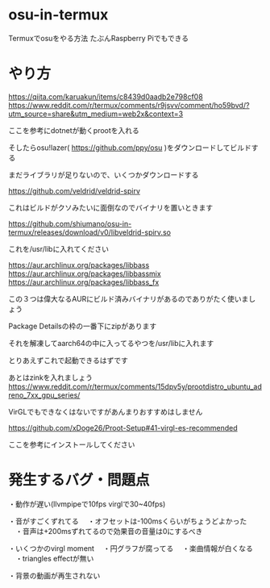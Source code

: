 # osu-in-termux
Termuxでosuをやる方法 たぶんRaspberry Piでもできる

# やり方

https://qiita.com/karuakun/items/c8439d0aadb2e798cf08
https://www.reddit.com/r/termux/comments/r9jsvv/comment/ho59bvd/?utm_source=share&utm_medium=web2x&context=3

ここを参考にdotnetが動くprootを入れる

そしたらosu!lazer( https://github.com/ppy/osu )をダウンロードしてビルドする

まだライブラリが足りないので、いくつかダウンロードする

https://github.com/veldrid/veldrid-spirv

これはビルドがクソみたいに面倒なのでバイナリを置いときます

https://github.com/shiumano/osu-in-termux/releases/download/v0/libveldrid-spirv.so

これを/usr/libに入れてください

https://aur.archlinux.org/packages/libbass
https://aur.archlinux.org/packages/libbassmix
https://aur.archlinux.org/packages/libbass_fx

この３つは偉大なるAURにビルド済みバイナリがあるのでありがたく使いましょう

Package Detailsの枠の一番下にzipがあります

それを解凍してaarch64の中に入ってるやつを/usr/libに入れます


とりあえずこれで起動できるはずです

あとはzinkを入れましょう
https://www.reddit.com/r/termux/comments/15dpv5y/prootdistro_ubuntu_adreno_7xx_gpu_series/

VirGLでもできなくはないですがあんまりおすすめはしません

https://github.com/xDoge26/Proot-Setup#41-virgl-es-recommended

ここを参考にインストールしてください

# 発生するバグ・問題点
・動作が遅い(llvmpipeで10fps virglで30~40fps)

・音がすごくずれてる
　・オフセットは-100msくらいがちょうどよかった
　・音声は+200msずれてるので効果音の音量は0にするべき

・いくつかのvirgl moment
　・円グラフが腐ってる
　・楽曲情報が白くなる
　・triangles effectが無い

・背景の動画が再生されない
